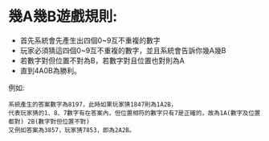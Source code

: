 # 幾A幾B遊戲規則:
  * 首先系統會先產生出四個0~9互不重複的數字
  * 玩家必須猜這四個0~9互不重複的數字，並且系統會告訴你幾A幾B
  * 若數字對但位置不對為B，若數字對且位置也對則為A
  * 直到4A0B為勝利。

例如:
```
系統產生的答案數字為8197，此時如果玩家猜1847則為1A2B，
代表玩家猜的1、8、7數字有在答案內，但位置相符的數字只有7是正確的，故為1A(數字及位置都對) 2B(數字對但位置不對)  
又例如答案為3857，玩家猜7853，即為2A2B。
```
